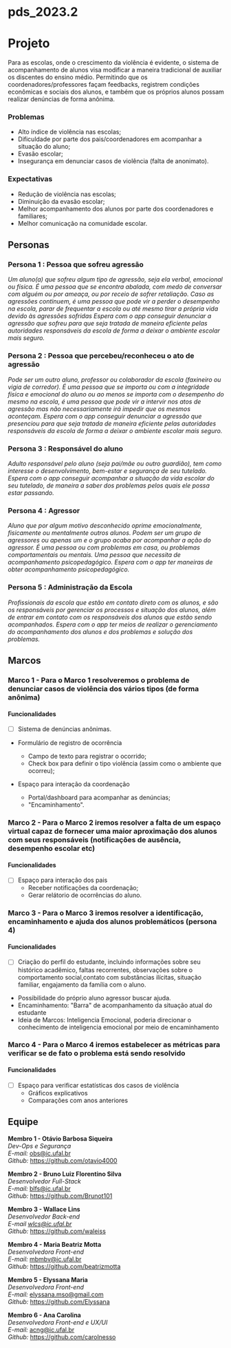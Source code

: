 # pds_2023.2

# Projeto
Para as escolas, onde o crescimento da violência é evidente, o sistema de acompanhamento de alunos visa modificar a maneira tradicional de auxiliar os discentes do ensino médio. Permitindo que os coordenadores/professores façam feedbacks, registrem condições econômicas e sociais dos alunos, e também que os próprios alunos possam realizar denúncias de forma anônima.

### Problemas
- Alto índice de violência nas escolas;
- Dificuldade por parte dos pais/coordenadores em acompanhar a situação do aluno;
- Evasão escolar; 
- Insegurança em denunciar casos de violência (falta de anonimato).

### Expectativas
- Redução de violência nas escolas;
- Diminuição da evasão escolar;
- Melhor acompanhamento dos alunos por parte dos coordenadores e familiares;
- Melhor comunicação na comunidade escolar.

## Personas

### Persona 1 : Pessoa que sofreu agressão
*Um aluno(a) que sofreu algum tipo de agressão, seja ela verbal, emocional ou física. É uma pessoa que se encontra abalada, com medo de conversar com alguém ou por ameaça, ou por receio de sofrer retaliação. Caso as agressões continuem, é uma pessoa que pode vir a perder o desempenho na escola, parar de frequentar a escola ou até mesmo tirar a própria vida devido às agressões sofridas*
*Espera com o app conseguir denunciar a agressão que sofreu para que seja tratada de maneira eficiente pelas autoridades responsáveis da escola de forma a deixar o ambiente escolar mais seguro.* 

### Persona 2 : Pessoa que percebeu/reconheceu o ato de agressão
*Pode ser um outro aluno, professor ou colaborador da escola (faxineiro ou vigia de corredor). É uma pessoa que se importa ou com a integridade física e emocional do aluno ou ao menos se importa com o desempenho do mesmo na escola, é uma pessoa que pode vir a intervir nos atos de agressão mas não necessariamente irá impedir que os mesmos aconteçam.*
*Espera com o app conseguir denunciar a agressão que presenciou para que seja tratada de maneira eficiente pelas autoridades responsáveis da escola de forma a deixar o ambiente escolar mais seguro.* 

### Persona 3 : Responsável do aluno
*Adulto responsável pelo aluno (seja pai/mãe ou outro guardião), tem como interesse o desenvolvimento, bem-estar e segurança de seu tutelado.*
*Espera com o app conseguir acompanhar a situação da vida escolar do seu tutelado, de maneira a saber dos problemas pelos quais ele possa estar passando.*

### Persona 4 : Agressor 
*Aluno que por algum motivo desconhecido oprime emocionalmente, fisicamente ou mentalmente outros alunos. Podem ser um grupo de agressores ou apenas um e o grupo acaba por acompanhar a ação do agressor. É uma pessoa ou com problemas em casa, ou problemas comportamentais ou mentais. Uma pessoa que necessita de acompanhamento psicopedagógico.*
*Espera com o app ter maneiras de obter acompanhamento psicopedagógico.* 

### Persona 5 : Administração da Escola 
*Profissionais da escola que estão em contato direto com os alunos, e são os responsáveis por gerenciar os processos e situação dos alunos, além de entrar em contato com os responsáveis dos alunos que estão sendo acompanhados.*
*Espera com o app ter meios de realizar o gerenciamento do acompanhamento dos alunos e dos problemas e solução dos problemas.*

## Marcos
### Marco 1 - Para o Marco 1 resolveremos o problema de denunciar casos de violência dos vários tipos (de forma anônima)

#### Funcionalidades
- [ ] Sistema de denúncias anônimas.
- Formulário de registro de ocorrência
  -  Campo de texto para registrar o ocorrido;
  -  Check box para definir o tipo violência (assim como o ambiente que ocorreu);
  
- Espaço para interação da coordenação
  - Portal/dashboard para acompanhar as denúncias;
  - "Encaminhamento".

### Marco 2 - Para o Marco 2 iremos resolver a falta de um espaço virtual capaz de fornecer uma maior aproximação dos alunos com seus responsáveis (notificações de ausência, desempenho escolar etc)

#### Funcionalidades
- [ ] Espaço para interação dos pais
  -  Receber notificações da coordenação;
  -  Gerar relátorio de ocorrências do aluno.
     

### Marco 3 - Para o Marco 3 iremos resolver a identificação, encaminhamento e ajuda dos alunos problemáticos (persona 4)

#### Funcionalidades
- [ ] Criação do perfil do estudante, incluindo informações sobre seu histórico acadêmico, faltas recorrentes, observações sobre o comportamento social,contato com substâncias ilícitas, situação familiar, engajamento da família com o aluno. 
- Possibilidade do próprio aluno agressor buscar ajuda.
- Encaminhamento: "Barra" de acompanhamento da situação atual do estudante
- Ideia de Marcos: Inteligencia Emocional, poderia direcionar o conhecimento de inteligencia emocional por meio de encaminhamento

### Marco 4 - Para o Marco 4 iremos estabelecer as métricas para verificar se de fato o problema está sendo resolvido

#### Funcionalidades
- [ ] Espaço para verificar estatísticas dos casos de violência
  -  Gráficos explicativos
  -  Comparações com anos anteriores

## Equipe
**Membro 1 - Otávio Barbosa Siqueira**<br />
*Dev-Ops e Segurança*<br />
*E-mail:*  obs@ic.ufal.br<br />
*Github:* https://github.com/otavio4000

**Membro 2 - Bruno Luiz Florentino Silva**<br />
*Desenvolvedor Full-Stack*<br />
*E-mail:* blfs@ic.ufal.br<br />
*Github:* https://github.com/Brunot101

**Membro 3 - Wallace Lins**<br />
*Desenvolvedor Back-end*<br />
*E-mail wlcs@ic.ufal.br*<br />
*Github:* https://github.com/waleiss

**Membro 4 - Maria Beatriz Motta**<br />
*Desenvolvedora Front-end*<br />
*E-mail:* mbmbv@ic.ufal.br<br />
*Github:* https://github.com/beatrizmotta<br />

**Membro 5 - Elyssana Maria**<br />
*Desenvolvedora Front-end*<br />
*E-mail:* elyssana.mso@gmail.com<br />
*Github:* https://github.com/Elyssana

**Membro 6 - Ana Carolina**<br />
*Desenvolvedora Front-end e UX/UI*<br />
*E-mail:* acng@ic.ufal.br<br />
*Github:* https://github.com/carolnesso
